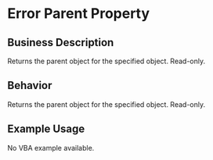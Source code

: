 # Error Parent Property

## Business Description
Returns the parent object for the specified object. Read-only.

## Behavior
Returns the parent object for the specified object. Read-only.

## Example Usage
No VBA example available.